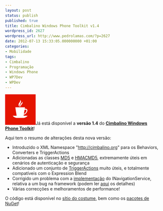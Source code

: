 ```yaml
---
layout: post
status: publish
published: true
title: Cimbalino Windows Phone Toolkit v1.4
wordpress_id: 2627
wordpress_url: http://www.pedrolamas.com/?p=2627
date: 2012-07-13 15:33:05.000000000 +01:00
categories:
- Mobilidade
tags:
- Cimbalino
- Programação
- Windows Phone
- WP7Dev
- WPDev
---
```

[![](/wp-content/uploads/2011/11/Cimbalino-Windows-Phone-Toolkit.png "Cimbalino Windows Phone Toolkit")](http://cimbalino.org/)Já está disponível a **versão 1.4** do [**Cimbalino Windows Phone Toolkit**](/tag/cimbalino/)!

Aqui tem o resumo de alterações desta nova versão:

-   Introduzido o XML Namespace "http://cimbalino.org" para os Behaviors, Converters e TriggerActions
-   Adicionadas as classes [MD5](https://github.com/Cimbalino/Cimbalino-Phone-Toolkit/blob/master/src/Cimbalino.Phone.Toolkit/System/Security/Cryptography/MD5.cs) e [HMACMD5](https://github.com/Cimbalino/Cimbalino-Phone-Toolkit/blob/master/src/Cimbalino.Phone.Toolkit/System/Security/Cryptography/HMACMD5.cs), extremamente úteis em cenários de autenticação e segurança
-   Adicionado um conjunto de [TriggerActions](https://github.com/Cimbalino/Cimbalino-Phone-Toolkit/tree/master/src/Cimbalino.Phone.Toolkit/Actions) muito úteis, e totalmente compatíveis com o Expression Blend
-   Corrigido um problema com a [implementação](https://github.com/Cimbalino/Cimbalino-Phone-Toolkit/blob/master/src/Cimbalino.Phone.Toolkit/Services/NavigationService.cs) do INavigationService, relativa a um bug na framework (podem ler [aqui](/2012/06/21/phoneapplicationframe-cangoback-navigationservice-cangoback/) os detalhes)
-   Várias correcções e melhoramentos de performance!

O código está disponível no [sítio do costume](http://cimbalino.org), bem como os [pacotes de NuGet](http://nuget.org/packages?q=cimbalino)!
